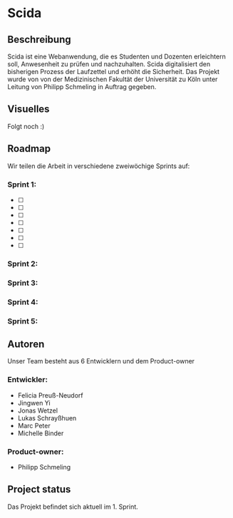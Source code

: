 # Scida

## Beschreibung
Scida ist eine Webanwendung, die es Studenten und Dozenten erleichtern soll, Anwesenheit zu prüfen und nachzuhalten.
Scida digitalisiert den bisherigen Prozess der Laufzettel und erhöht die Sicherheit.
Das Projekt wurde von von der Medizinischen Fakultät der Universität zu Köln unter Leitung von Philipp Schmeling in Auftrag gegeben.

## Visuelles
Folgt noch :)

## Roadmap
Wir teilen die Arbeit in verschiedene zweiwöchige Sprints auf:

### Sprint 1:

- [ ] [i36]: https://gitlab.com/ciis-capstone-project/winter-2022-2023/team-11/scida/-/issues/36
- [ ] [i28]: https://gitlab.com/ciis-capstone-project/winter-2022-2023/team-11/scida/-/issues/28
- [ ] [i25]: https://gitlab.com/ciis-capstone-project/winter-2022-2023/team-11/scida/-/issues/25
- [ ] [i22]: https://gitlab.com/ciis-capstone-project/winter-2022-2023/team-11/scida/-/issues/22
- [ ] [i14]: https://gitlab.com/ciis-capstone-project/winter-2022-2023/team-11/scida/-/issues/14
- [ ] [i13]: https://gitlab.com/ciis-capstone-project/winter-2022-2023/team-11/scida/-/issues/13
- [ ] [i1]: https://gitlab.com/ciis-capstone-project/winter-2022-2023/team-11/scida/-/issues/1

### Sprint 2:
### Sprint 3:
### Sprint 4:
### Sprint 5:


## Autoren
Unser Team besteht aus 6 Entwicklern und dem Product-owner

### Entwickler:
- Felicia Preuß-Neudorf
- Jingwen Yi
- Jonas Wetzel
- Lukas Schrayßhuen
- Marc Peter
- Michelle Binder

### Product-owner:
- Philipp Schmeling


## Project status
Das Projekt befindet sich aktuell im 1. Sprint.
